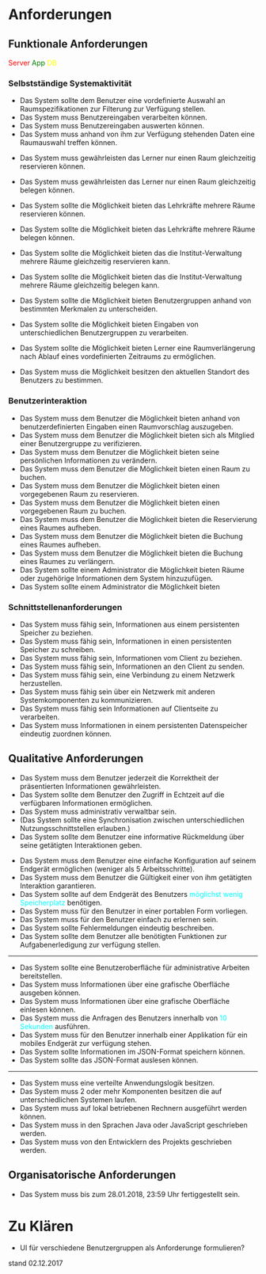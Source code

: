 # Anforderungen <br/>


## Funktionale Anforderungen <br/>
<span style="color:red">Server</span> 
<span style="color:green">App</span>
<span style="color:yellow">DB</span>

### Selbstständige Systemaktivität <br/>
<!--* Das System muss dem Benutzer die Möglichkeit bieten Informationen präsentiert zu bekommen. -->
* Das System sollte dem Benutzer eine vordefinierte Auswahl an Raumspezifikationen zur Filterung zur Verfügung stellen.
* Das System muss Benutzereingaben verarbeiten können.
* Das System muss Benutzereingaben auswerten können.
* Das System muss anhand von ihm zur Verfügung stehenden Daten eine Raumauswahl treffen können.
<!--* Das System muss anhand von Benutzerspezifizierten Eingaben und im System definierten Kriterien eine Raumauswahl treffen können. -->
* Das System muss gewährleisten das Lerner nur einen Raum gleichzeitig reservieren können.
* Das System muss gewährleisten das Lerner nur einen Raum gleichzeitig belegen können.
* Das System sollte die Möglichkeit bieten das Lehrkräfte mehrere Räume reservieren können.
* Das System sollte die Möglichkeit bieten das Lehrkräfte mehrere Räume belegen können.
* Das System sollte die Möglichkeit bieten das die Institut-Verwaltung mehrere Räume gleichzeitig reservieren kann.
* Das System sollte die Möglichkeit bieten das die Institut-Verwaltung mehrere Räume gleichzeitig belegen kann.
* Das System sollte die Möglichkeit bieten Benutzergruppen anhand von bestimmten Merkmalen zu unterscheiden.
* Das System sollte die Möglichkeit bieten Eingaben von unterschiedlichen Benutzergruppen zu verarbeiten. 
* Das System sollte die Möglichkeit bieten Lerner eine Raumverlängerung nach Ablauf eines vordefinierten Zeitraums zu ermöglichen.

* Das System muss die Möglichkeit besitzen den aktuellen Standort des Benutzers zu bestimmen.




### Benutzerinteraktion <br/>

* Das System muss dem Benutzer die Möglichkeit bieten anhand von benutzerdefinierten Eingaben einen Raumvorschlag auszugeben.
* Das System muss dem Benutzer die Möglichkeit bieten sich als Mitglied einer Benutzergruppe zu verifizieren.
* Das System muss dem Benutzer die Möglichkeit bieten seine persönlichen Informationen zu verändern.
* Das System muss dem Benutzer die Möglichkeit bieten einen Raum zu buchen.
* Das System muss dem Benutzer die Möglichkeit bieten einen vorgegebenen Raum zu reservieren.
* Das System muss dem Benutzer die Möglichkeit bieten einen vorgegebenen Raum zu buchen.
* Das System muss dem Benutzer die Möglichkeit bieten die Reservierung eines Raumes aufheben.
* Das System muss dem Benutzer die Möglichkeit bieten die Buchung eines Raumes aufheben.
* Das System muss dem Benutzer die Möglichkeit bieten die Buchung eines Raumes zu verlängern.
* Das System sollte einem Administrator die Möglichkeit bieten Räume oder zugehörige Informationen dem System hinzuzufügen.
* Das System sollte einem Administrator die Möglichkeit bieten 

### Schnittstellenanforderungen <br/>
* Das System muss fähig sein, Informationen aus einem persistenten Speicher zu beziehen.
* Das System muss fähig sein, Informationen in einen persistenten Speicher zu schreiben.
* Das System muss fähig sein, Informationen vom Client zu beziehen.
* Das System muss fähig sein, Informationen an den Client zu senden.
* Das System muss fähig sein, eine Verbindung zu einem Netzwerk herzustellen.
* Das System muss fähig sein über ein Netzwerk mit anderen Systemkomponenten zu kommunizieren.
* Das System muss fähig sein Informationen auf Clientseite zu verarbeiten. 
* Das System muss Informationen in einem persistenten Datenspeicher eindeutig zuordnen können.



## Qualitative Anforderungen <br/>
* Das System muss dem Benutzer jederzeit die Korrektheit der präsentierten Informationen gewährleisten.
* Das System sollte dem Benutzer den Zugriff in Echtzeit auf die verfügbaren Informationen ermöglichen.
* Das System muss administrativ verwaltbar sein.
* (Das System sollte eine Synchronisation zwischen unterschiedlichen Nutzungsschnittstellen erlauben.)
* Das System sollte dem Benutzer eine informative Rückmeldung über seine getätigten Interaktionen geben.
<!-- * Das System muss dem Benutzer eine einfache Konfiguration auf seinem Endgerät ermöglichen. -->
* Das System muss dem Benutzer eine einfache Konfiguration auf seinem Endgerät ermöglichen (weniger als 5 Arbeitsschritte).
* Das System muss dem Benutzer die Gültigkeit einer von ihm getätigten Interaktion garantieren.
* Das System sollte auf dem Endgerät des Benutzers <span style="color:cyan">möglichst wenig Speicherplatz</span> benötigen.
* Das System muss für den Benutzer in einer portablen Form vorliegen.
* Das System muss für den Benutzer einfach zu erlernen sein.
* Das System sollte Fehlermeldungen eindeutig beschreiben.
* Das System sollte dem Benutzer alle benötigten Funktionen zur Aufgabenerledigung zur verfügung stellen.
___
* Das System sollte eine Benutzeroberfläche für administrative Arbeiten bereitstellen.   
* Das System muss Informationen über eine grafische Oberfläche ausgeben können.
* Das System muss Informationen über eine grafische Oberfläche einlesen können.
* Das System muss die Anfragen des Benutzers innerhalb von <span style="color:cyan"> 10 Sekunden</span> ausführen.
* Das System muss für den Benutzer innerhalb einer Applikation für ein mobiles Endgerät zur verfügung stehen.
* Das System sollte Informationen im JSON-Format speichern können.
* Das System sollte das JSON-Format auslesen können.
___
* Das System muss eine verteilte Anwendungslogik besitzen.
* Das System muss 2 oder mehr Komponenten besitzen die auf unterschiedlichen Systemen laufen.
* Das System muss auf lokal betriebenen Rechnern ausgeführt werden können.
* Das System muss in den Sprachen Java oder JavaScript geschrieben werden.
* Das System muss von den Entwicklern des Projekts geschrieben werden. 

## Organisatorische Anforderungen
* Das System muss bis zum 28.01.2018, 23:59 Uhr fertiggestellt sein.


# Zu Klären
* UI für verschiedene Benutzergruppen als Anforderunge formulieren?



stand 02.12.2017
